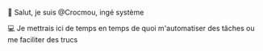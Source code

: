 👋 Salut, je suis @Crocmou, ingé système

💻 Je mettrais ici de temps en temps de quoi m'automatiser des tâches ou me faciliter des trucs
